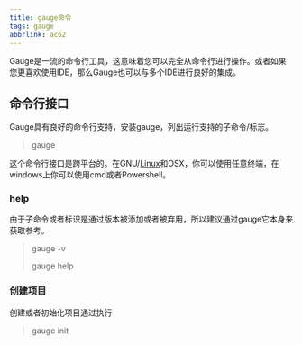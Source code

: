 ```yaml
---
title: gauge命令
tags: gauge
abbrlink: ac62
---
```


Gauge是一流的命令行工具，这意味着您可以完全从命令行进行操作。或者如果您更喜欢使用IDE，那么Gauge也可以与多个IDE进行良好的集成。

## 命令行接口

Gauge具有良好的命令行支持，安装gauge，列出运行支持的子命令/标志。

> gauge

这个命令行接口是跨平台的。在GNU/[Linux](https://so.csdn.net/so/search?from=pc_blog_highlight&q=Linux)和OSX，你可以使用任意终端，在windows上你可以使用cmd或者Powershell。

### help

由于子命令或者标识是通过版本被添加或者被弃用，所以建议通过gauge它本身来获取参考。

> gauge -v
>
> gauge help

### 创建项目

创建或者初始化项目通过执行

> gauge init <template>

这里的template可以是python,js,java等等，更多细节可以查看官方文档

### 执行测试

在Gauge项目内，您可以通过调用spec的路径来执行测试。按照惯例，spec存储在项目根目录中的./spec/子目录中。
语法是：

> gauge run [flags] <path-to=specs>

Gauge命令行实用程序允许多种方式执行要执行的spec。用于执行测试的有效路径可以是：包含spec的目录路径或者sepc文件路径或者scenarios路径或者三种的混合。

为执行在已有文件夹`specs`内的所有用例，使用:

> gauge run specs/

这将给出一个彩色的控制台输出，其中包括执行细节以及执行摘要。

### 指定场景

可以通过在spec中指定该场景的跨度中的行号来执行spec的单个场景，要执行下列spec中的`Admin Login` 场景，请使用命令`gauge run specs/login_test.spec:4`

~~~markdown
 Configuration
 =============
 
 Admin Login
 -----------
 * User must login as "admin"
 * Navigate to the configuration page
~~~

这仅执行在行号4（即login_test.spec中的`Admin Login`）中存在的场景。在上述spec中，由于跨度，指定行号4-7会执行相同的场景。

也可以选择性的执行多种场景如下：

> gauge run specs/helloworld.spec:4 specs/helloword.spec:7

这些场景也可以属于不同的spec文件。
你也可以指定一个具体的scenario或者scenario列表来执行。要执行scenario，gauge将获取spec文件的路径，后跟冒号和零索引数字（译者注：从0开始的索引）的scenario。

例如：要执行名为`spec1.spec`的spec文件的第二个scenario，你应该执行：

> gauge run specs/spec1.spec:1

要指定多个scenarios，请添加多个这样的参数。例如，要执行名为`spec1.spec`的spec文件的第一和第三个scenario，你应该执行：

> gauge run specs/spec1.spec:0 specs/spec1.spec:2

### 指定目录

你可以指定存储spec文件的一个单独目录，Gauge扫描这个目录，并取出可用的spec文件。
例如：

> gauge run specs/

你也可以指定存储spec文件的多个目录，Gauge扫描所有的目录内可用的spec文件并在一次运行过程中执行它们。
例如：

> gauge run specs-dir1/ specs-dir2/ specs-dir3/

### 指定文件

你可以指定spec文件的路径，在这种情况下，Gauge仅执行提供的spec文件。
例如：要执行一个单独的spec文件：

> gauge run specs/spec1.spec

或者，执行多个spec文件：

> gauge run specs/spec1.spec specs/spec2.spec specs/spec3.spec

### 详细报告

默认情况下，在执行测试中，gauge提供spec级别的报告。您可以使用`--verbose`标志来启用详细的步骤级别报告。例如：

> gauge run --verbose specs/

### 执行中的错误

#### spec文件解析错误

如果spec文件不符合预期的语法或者无法解析参数，则会发生这种情况。
例如：

> [ParseError] hello_world.spec : line no: 25, Dynamic parameter could not be resolved

#### spec文件未实现的步骤

如果spec文件包含未用项目编程语言实现的步骤，则会出现验证错误。必须要为执行的spec中的所有步骤提供适当的底层代码实现。
例如：

> login.spec:33: Step implementation not found. login with “user” and “p@ssword”

#### 启动语言执行插件失败

如果项目中语言特定插件未安装则执行会失败。

### 数据驱动执行

- 在任何步骤前，数据表格以markdown表格格式定义在spec的开头
- 数据表格应该有标题行，且至少有一行数据
- 表格中的标题名称，用在有角括号`<>`的步骤中，用于将数据表中特定列引用为参数
- 一次执行，每个场景都会执行表格中的每一行数据
- 表格很容易的在IDE中被创建，使用模版`table:<no of columns>`，然后点击`Tab`键
- 表格参数以多标记表格格式编写

示例

~~~markdown
Table driven execution
======================

     |id| name    |
     |--|---------|
     |1 |vishnu   |
     |2 |prateek  |
     |3 |navaneeth|

Scenario
--------
* Say "hello" to <name>

Second Scenario
---------------
* Say "namaste" to <name>
~~~

在上面的示例，步骤使用数据表格中的`name`列作为动态参数。
`Scenario`和 `Second Scenario`都会首先执行第一行数据`1,vishnu`，然后连续地执行表格中第二和第三行的值。

#### 执行选中的表格数据行

默认情况下，spec中的场景会针对所有数据表格行运行。可以使用标志`--table-rows`针对选定的数据表行运行，并指定应执行场景的行号。如果有多个行号，则应以逗号分隔。
例如：

> gauge run --table-rows "1" specs/hello.spec
>
> gauge run --table-rows "1,4,7" specs/hello.spec

针对哪些场景运行，也可以指定表格行范围。
例如：

> gauge run --table-rows "1-3" specs/hello.spec

这将针对表格行1，2，3执行场景。

#### 执行标签

标签允许您快速过滤将要执行的spec和场景。执行标有某些标签的所有specs和场景，使用下面的命令：

> gauge run --tags tag1,tag2 spec

或者

> gauge run --tags "tag1, tag2" specs

这仅执行标记有`tag1`和`tag2`的场景和spec。

示例：

~~~markdown
Search Specification
====================
The admin user must be able to search for available projects on the search page.
Tags: search, admin

* User must be logged in as "admin"
* Open the product search page

Successful search
-----------------
Tags: successful

For an existing product name, the search result will contain the product name.

* Search for product "Die Hard"
* "Die Hard" should show up in the search results

Unsuccessful search
-------------------
On an unknown product name search the search results will be empty

* Search for product "unknown"
* The search results will be empty
~~~

在上述spec中，如果想要标记有"search"和"admin"的所有场景被执行，使用下列命令：

> gauge run --tags "search & admin" SPEC_FILE_NAME

#### 标签表达式

标签可以通过表达式被选中，例如：

|          Tags          | Selects specs/scenario that                        |
| :--------------------: | :------------------------------------------------- |
|         !TagA          | do not have TagA                                   |
|      TagA & TagB       | have both TagA and TagB.                           |
|      TagA & !TagB      | have TagA and not TagB.                            |
|      TagA \| TagB      | have either TagA or TagB.                          |
| (TagA & TagB) \| TagC  | have either TagC or both TagA and TagB             |
| !(TagA & TagB) \| TagC | have either TagC or do not have both TagA and TagB |
| (TagA \| TagB) & TagC  | have either [TagA and TagC] or [TagB and TagC]     |

#### 并行执行

可以并行执行spec以更快的运行测试并分发负载。
这可以通过命令完成：

> gauge run --parallel specs
>
> gauge run -p specs

这根据机器的核数量创建多个执行流，并在执行者之间分配负载。
并行执行流数量可以通过`-n`标志指定。
例如：

> gauge run --parallel -n=4 specs

这会创建四个并行执行流。

备注
执行流数量的指定应该是由机器的可用CPU核数量决定，超过此数量可能会导致不良结果。要进行优化，请尝试使用线程并行执行（译者注：下一节）。

#### 使用线程并行执行

在并行执行中，每个执行流会启动一个新的工作者进程。这可以通过使用多线程取代进程来优化。这样进行并行执行只有一个工作进程且启动多个线程。
为使用它，设置`enable_multithreading`环境变量为true。这个属性也可以添加到默认/自定义环境。

> enable_multithreading = true

必要条件：

- 线程安全测试代码
- 语言执行插件应该支持多线程

备注：目前，这个功能只有 Java语言插件支持。

#### 执行一组spec

spec可以分成组，并且`--group`和`-g`标志提供执行特定组的功能。
可以通过下面的命令完成：

> gauge run -n=4 -g=2 specs

上述创建4组（由`-n`标志提供）spec，并且执行第二个（由`-g`提供）组。
spec按照字母顺序排序，然后分成组，保证每个组都有相同的spec集合，无论执行多少次。
例如：

> gauge run -n=4 -g=2 specs
>
> gauge run -n=4 -g=2 specs

上面的两条命令将会执行同样的一组spec。

#### 懒惰分配测试执行您的测试套件

此功能允许您在执行期间动态分配spec给工作流，而不是在执行开始时。
这使得Gauge可以优化您的代理/执行环境的资源。这是有用的，因为某些spec可能需要比其他spec更多的时间，因为它们中的场景数量或者被测功能的性质。
以下命令将在指定数量的流中分配测试：

> gauge run -n=4 --strategy="lazy" specs

或者

> gauge run -n=4 specs

假设您有100个测试用例，您选择运行4个流/核心；在执行期间，懒惰分配将动态地将下一个spec分配给已完成先前执行的流并等待更多工作的流。

懒惰分配测试是默认的行为。

根据需求，另一种叫做`eager`的策略也是有用的。在这种情况下，100个测试用例在执行之前分发，从而使它们的数量相等。

> gauge run -n=4 --strategy="eager" specs

备注：懒惰策略只有在你未使用`-g`标志时生效。这是因为分组依赖于开始执行之前测试的分配。结合懒惰策略使用它将不会对您的测试套件执行产生影响。

#### 重新执行一个执行流

spec可以分成组，`--group` 和 `-g`提供执行具体组的功能。

可以通过下列命令完成：

> gauge run -n=4 -g=2 specs

上述创建4组（由`-n`标志提供）spec，并且执行第二个（由`-g`提供）组。
spec按照字母顺序排序，然后分成组，保证每个组都有相同的spec集合，无论执行多少次。
例如：

> gauge run -n=4 -g=2 specs
>
> gauge run -n=4 -g=2 specs

上面的两条命令将会执行同样的一组spec。

### Hook中的当前执行上下文

- 要获取有关当前spec，场景，步骤执行的其他信息，可以在hooks方法中添加一个附加的`ExecutionContext`参数。

~~~java
  @BeforeScenario
  public void loginUser(ExecutionContext context) {
    String scenarioName = context.getCurrentScenario().getName();
    // Code for before scenario
  }

  @AfterSpec
  public void performAfterSpec(ExecutionContext context) {
    Specification currentSpecification = context.getCurrentSpecification();
    // Code for after step
  }
~~~

### 基于标签过滤Hooks执行

您可以指定执行hooks可以运行的标签，这将确保hook仅在具有所需标签的场景和spec上运行。

~~~java
  // A before spec hook that runs when tag1 and tag2
  // is present in the current scenario and spec.
  @BeforeSpec(tags = {"tag1, tag2"})
  public void loginUser() {
      // Code forbefore scenario
  }

  // A after step hook runs when tag1 or tag2
  // is present in the currentscenario and spec.
  // Default tagAggregation value is Operator.AND.
  @AfterStep(tags = {"tag1", "tag2"}, tagAggregation = Operator.OR)
  public void performAfterStep() {
      // Code for after step
  }
~~~

备注：
标签不能被指定在`@BeforeSuite`和`@AfterSuite`hooks上.

## Gauge项目模版

Gauge提供的模版可用于引导初始化Gauge项目的过程以及合适的构建依赖工具，webdriver等。

运行下面的命令，列出所有gauge项目可用的模版：

> gauge init --templates

这些模版也可以在[Bintray网站Gauge模版](https://bintray.com/gauge/Templates/gauge-templates/view#files)处找到。

### 通过模版初始化Gauge项目

假如您想使用Java编写测试代码以及Selenium作为驱动来初始化Gauge项目。

您可以通过使用`java_maven_selenium`gauge模版快速设置此项目，该项目已准备好开始使用selenium编写测试 。

要使用模版初始化gauge项目，从运行`gauge init --templates`后展示的名字选择其一然后在初始化gauge项目时将此名作为参数传入。

例如，为创建使用`java_maven_selenium`模版的gauge项目，你需要运行下面的命令：

> gauge init java_maven_selenium

此模版将maven作为构建工具以及selenium作为webdrvier来创建gauge项目， 这将会下载gauge模版`java_maven_selenium`然后使用有用的示例代码设置您的项目。

现在，您可以开始编写spec然后执行它们。

## 步骤别名

多个步骤名称对应相同的实现，所有步骤名称的参数的数量和类型必须与实现上的参数数量想匹配。

### 用例

可能在一些情况下，在创作spec的时候，您可能希望以不同的方式表达相同的功能，以使得spec更容易阅读。

#### 示例1

~~~markdown
User Creation
=============
Multiple Users
--------------
* Create a user "user 1"
* Verify "user 1" has access to dashboard
* Create another user "user 2"
* Verify "user 2" has access to dashboard
~~~

在名为Multiple Users的场景里，第一和第三步的底层功能是一样的，但是它们的表达是不一样的。这有助于更清楚的传达意图和功能。在这样的情况下，应该使用步骤别名功能，以便您可以在代码级别实践DRY原则，同事确保功能被清楚的表达.

**实现**

~~~java
  public class Users {

      @Step({"Create a user <user_name>", "Create another user <user_name>"})
      public void helloWorld(String user_name) {
          // create user user_name
      }

  }
~~~

**示例2**

~~~markdown
User Creation
-------------
* User creates a new account
* A "welcome" email is sent to the user

Shopping Cart
-------------
* User checks out the shopping cart
* Payment is successfully received
* An email confirming the "order" is sent
~~~

在此用例中，两个场景的最后一行（发送邮件）底层功能是一样的，但是使用别名后表达更清楚。底层的步骤实现可能是这样的。

实现

~~~java
  public class Users {

      @Step({"A <email_type> email is sent to the user", "An email confirming the <email_type> is sent"})
      public void helloWorld(String email_type) {
          // Send email of email_type
      }

  }
~~~

## 失败用例重新运行

Gauge提供仅重新执行上次执行过程中失败场景的功能。失败场景运行可以通过使用gauge标签`--failed`。

假如您运行`gauge run specs`后3个场景失败了，您通过下面的命令，可以仅仅重新执行失败场景而不是执行所有的场景。

> gauge run --failed

这个命令甚至会设置在您上次运行中提供的标志，例如：如果您已经执行了下列命令：

> gauge run --env="chrome" --verbose specs

并且三个场景在这次运行过程中失败了，`gauge run --failed`命令设置`--env` 和`--verbose`标志为对应的值然后仅仅执行失败的三个场景。这个情况下`gauge run --failed`相当于命令:

> gauge run --env="chrome" --verbose specs <path_to_failed_scenarios>

## 重构

### 改写步骤

Gauge允许您改写项目中的步骤，改写步骤运行：

> gauge refactor "old step <name>" "new step name"

这里`<`和`>`用来表示步骤中的参数。参数可以在改写过程中被添加，被移除或者被修改。

这样会修改所有的spec文件以及代码文件（用于支持重构的语言插件）。

#### 示例

假设我们的spec文件有以下步骤：

~~~markdown
* create user "john" with id "123"
* create user "mark" with id "345"
~~~

现在，如果你需要添加一个额外的参数`last name`在这个步骤里，我们可以执行下面的命令：

> gauge refactor "create user <name> with id <id>" "create user <name> with <id> and last name <watson>"

这将修改所有的spec文件已反映修改。

~~~markdown
* create user "john" with id "123" and last name "watson"
* create user "mark" with id "345" and last name "watson"
~~~

### 项目结构体

在初始化特定语言的gauge项目时，将使用以下文件创建项目框架：

### 通用Gauge文件

GAUGE_PROJECT_ROOT环境变量保存创建Gauge项目的路径。

> ├── env
> │ └── default
> │ └── default.properties
> ├── manifest.json
> ├── specs
> │ └── example.spec

### Env目录

env目录包含多个环境特定的目录，每个目录都有.property文件，用于定义在特定环境执行期间设置的环境变量。

env/default目录是在项目初始化的时候创建，包含执行过程中设置的默认环境变量。

学习更多关于[管理环境](https://docs.getgauge.io/configuration.html#environments)的内容。

### Specs目录

specs目录包含此项目所有的spec文件，它们是用简单的markdown语法编写的业务层spec。

一个简单的spec示例（example.spec）被建在specs目录中，它易于理解spec的格式。

学习更多关于[spec](https://docs.getgauge.io/syntax.html#spec-syntax)的内容。

### manifest文件

manifest.json文件包含spec特定的配置，其中包括项目中所需的插件信息。

项目初始化后，manifest.json文件将具有一下内容：

~~~json
{
  "Language": "<language>",
  "Plugins": [
    "html-report"
  ]
}
~~~

- Language：编写测试代码的编程语言，Gauge使用对应的Language runner来执行specs。
- Plugins：项目所用的Gauge插件，一些插件会在每个Gauge项目中默认被使用。插件可以通过执行下面的命令添加到项目中：

> gauge add <plugin-name>

例如：

> gauge add xml-report

在运行上面的命令之后，manifest.json文件将会具有以下内容：

~~~json
{
  "Language": "<language>",
  "Plugins": [
    "html-report",
    "xml-report"
  ]
}
~~~

参考信息:[更多信息](https://blog.csdn.net/amoscn/article/details/77855944?ops_request_misc=%257B%2522request%255Fid%2522%253A%2522163841644516780271542590%2522%252C%2522scm%2522%253A%252220140713.130102334..%2522%257D&request_id=163841644516780271542590&biz_id=0&utm_medium=distribute.pc_search_result.none-task-blog-2~blog~sobaiduend~default-1-77855944.pc_v2_rank_blog_default&utm_term=gauge&spm=1018.2226.3001.4450)

---